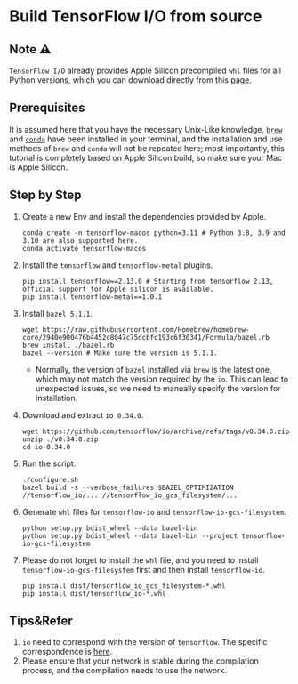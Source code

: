 # Build TensorFlow I/O from source

## Note ⚠️

`TensorFlow I/O` already provides Apple Silicon precompiled `whl` files for all Python versions, which you can download directly from this [page](https://pypi.org/project/tensorflow-io/).

## Prerequisites

It is assumed here that you have the necessary Unix-Like knowledge, [`brew`](https://brew.sh) and [`conda`](https://github.com/conda-forge/miniforge) have been installed in your terminal, and the installation and use methods of `brew` and `conda` will not be repeated here; most importantly, this tutorial is completely based on Apple Silicon build, so make sure your Mac is Apple Silicon.

## Step by Step

1. Create a new Env and install the dependencies provided by Apple.

   ```shell
   conda create -n tensorflow-macos python=3.11 # Python 3.8, 3.9 and 3.10 are also supported here.
   conda activate tensorflow-macos
   ````

2. Install the `tensorflow` and `tensorflow-metal` plugins.

   ```shell
   pip install tensorflow==2.13.0 # Starting from tensorflow 2.13, official support for Apple silicon is available.
   pip install tensorflow-metal==1.0.1
   ````

3. Install `bazel 5.1.1`.

   ```shell
   wget https://raw.githubusercontent.com/Homebrew/homebrew-core/2940e900476b4452c8047c75dcbfc193c6f30341/Formula/bazel.rb
   brew install ./bazel.rb
   bazel --version # Make sure the version is 5.1.1.
   ````

   * Normally, the version of `bazel` installed via `brew` is the latest one, which may not match the version required by the `io`. This can lead to unexpected issues, so we need to manually specify the version for installation.

4. Download and extract `io 0.34.0`.

   ```shell
   wget https://github.com/tensorflow/io/archive/refs/tags/v0.34.0.zip
   unzip ./v0.34.0.zip
   cd io-0.34.0
   ````

5. Run the script.

   ```shell
   ./configure.sh
   bazel build -s --verbose_failures $BAZEL_OPTIMIZATION //tensorflow_io/... //tensorflow_io_gcs_filesystem/...
   ````

6. Generate `whl` files for `tensorflow-io` and `tensorflow-io-gcs-filesystem`.

   ```shell
   python setup.py bdist_wheel --data bazel-bin
   python setup.py bdist_wheel --data bazel-bin --project tensorflow-io-gcs-filesystem
   ```

7. Please do not forget to install the `whl` file, and you need to install `tensorflow-io-gcs-filesystem` first and then install `tensorflow-io`.

   ```shell
   pip install dist/tensorflow_io_gcs_filesystem-*.whl
   pip install dist/tensorflow_io-*.whl
   ```

## Tips&Refer

1. `io` need to correspond with the version of `tensorflow`. The specific correspondence is [here](https://github.com/tensorflow/io/blob/master/README.md#tensorflow-version-compatibility).
2. Please ensure that your network is stable during the compilation process, and the compilation needs to use the network.
